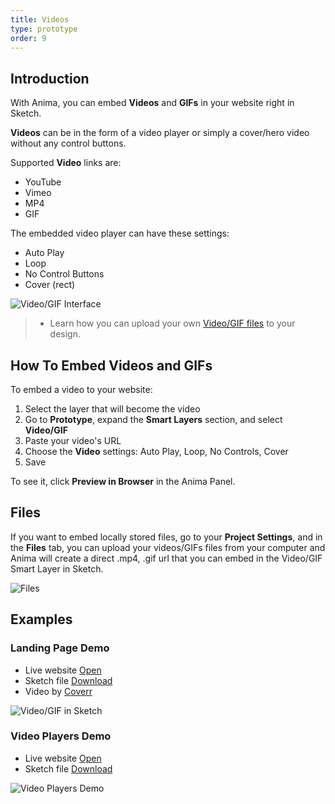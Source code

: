 ```yaml
---
title: Videos
type: prototype
order: 9
---
```


## Introduction

With Anima, you can embed  **Videos** and **GIFs** in your website right in Sketch. 

**Videos** can be in the form of a video player or simply a cover/hero video without any control buttons.

Supported **Video** links are:

* YouTube
* Vimeo
* MP4
* GIF

The embedded video player can have these settings:

* Auto Play
* Loop
* No Control Buttons
* Cover (rect)


![Video/GIF Interface](http://f.cl.ly/items/1s0I460d3L2S0D1q122A/Video%20GIF.png)

>- Learn how you can upload your own [Video/GIF files](https://docs.animaapp.com/v3/export/manage-website.html#Files) to your design.
>

## How To Embed Videos and GIFs

To embed a video to your website:

 1. Select the layer that will become the video
 2. Go to **Prototype**, expand the **Smart Layers** section, and select **Video/GIF**
 3. Paste your video's URL
 4. Choose the **Video** settings: Auto Play, Loop, No Controls, Cover
 5. Save
 
To see it, click **Preview in Browser** in the Anima Panel.

## Files

If you want to embed locally stored files, go to your **Project Settings**, and in the **Files** tab, you can upload your videos/GIFs files from your computer and Anima will create a direct .mp4, .gif url that you can embed in the Video/GIF Smart Layer in Sketch.

![Files](http://f.cl.ly/items/2Z1M3e083s1d3G3d0i2w/Files%E2%80%932x.png)


## Examples

### Landing Page Demo

* Live website [Open](https://launchpad.animaapp.com/video-mp4-example)
* Sketch file [Download](/docs/assets/video-example.sketch)
* Video by [Coverr](https://www.coverr.co)

![Video/GIF in Sketch](http://f.cl.ly/items/3q3J0L1c3f0U1K3P2u0W/Landing%20Page%20Video.png)


### Video Players Demo

* Live website [Open](https://launchpad.animaapp.com/video-demo)
* Sketch file [Download](/docs/assets/video-demo.sketch)

![Video Players Demo](http://f.cl.ly/items/3x2Z1Z1Y1P1a192u0Q41/Video%20Browsers%20Demo.png)

